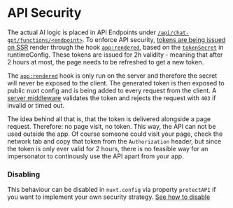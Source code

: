# API Security

The actual AI logic is placed in API Endpoints under [`/api/chat-gpt/functions/<endpoint>`](https://github.com/holux-design/nuxt-GPT/tree/main/src/runtime/server/api/chat-gpt/functions). To enforce API security, [tokens are being issued on SSR](https://github.com/holux-design/nuxt-GPT/blob/main/src/runtime/plugins/gpt-generate-token.ts) render through the hook [`app:rendered`](https://nuxt.com/docs/api/advanced/hooks), based on the [`tokenSecret`](https://github.com/holux-design/nuxt-GPT/blob/790ae309e79f3031c25d3fe17d35b461767f036d/src/module.ts#L50) in runtimeConfig. These tokens are issued for 2h validity - meaning that after 2 hours at most, the page needs to be refreshed to get a new token.

The [`app:rendered`](https://nuxt.com/docs/api/advanced/hooks) hook is only run on the server and therefore the secret will never be exposed to the client. The generated token is then exposed to public nuxt config and is being added to every request from the client. A [server middleware](https://github.com/holux-design/nuxt-GPT/blob/main/src/runtime/server/middleware/chat-gpt-auth.ts) validates the token and rejects the request with `403` if invalid or timed out.

The idea behind all that is, that the token is delivered alongside a page request. Therefore: no page visit, no token. This way, the API can not be used outside the app.
Of course someone could visit your page, check the network tab and copy that token from the `Authorization` header, but since the token is only ever valid for 2 hours, there is no feasible way for an impersonator to continously use the API apart from your app.

### Disabling

This behaviour can be disabled in `nuxt.config` via property `protectAPI` if you want to implement your own security strategy. [See how to disable](/installation/configuration)
